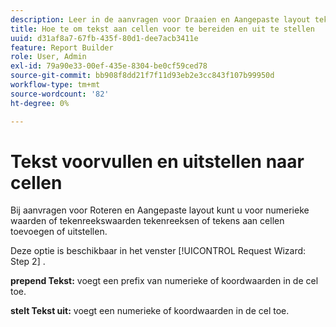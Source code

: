 ```yaml
---
description: Leer in de aanvragen voor Draaien en Aangepaste layout tekenreeksen of tekens aan cellen toe te voegen of uit te stellen.
title: Hoe te om tekst aan cellen voor te bereiden en uit te stellen
uuid: d31af8a7-67fb-435f-80d1-dee7acb3411e
feature: Report Builder
role: User, Admin
exl-id: 79a90e33-00ef-435e-8304-be0cf59ced78
source-git-commit: bb908f8dd21f7f11d93eb2e3cc843f107b99950d
workflow-type: tm+mt
source-wordcount: '82'
ht-degree: 0%

---
```


# Tekst voorvullen en uitstellen naar cellen

Bij aanvragen voor Roteren en Aangepaste layout kunt u voor numerieke waarden of tekenreekswaarden tekenreeksen of tekens aan cellen toevoegen of uitstellen.

Deze optie is beschikbaar in het venster [!UICONTROL Request Wizard: Step 2] .

**prepend Tekst:** voegt een prefix van numerieke of koordwaarden in de cel toe.

**stelt Tekst uit:** voegt een numerieke of koordwaarden in de cel toe.
